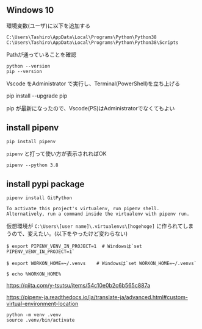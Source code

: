 # 

## Windows 10

環境変数(ユーザ)に以下を追加する

```
C:\Users\Tashiro\AppData\Local\Programs\Python\Python38
C:\Users\Tashiro\AppData\Local\Programs\Python\Python38\Scripts
```

Pathが通っていることを確認

```
python --version
pip --version
```

Vscode をAdministrator で実行し、Terminal(PowerShell)を立ち上げる

pip install --upgrade pip


pip が最新になったので、Vscode(PS)はAdministratorでなくてもよい

## install pipenv

```
pip install pipenv
```


```pipenv``` と打って使い方が表示されればOK

```
pipenv --python 3.8
```

## install pypi package

```
pipenv install GitPython
```


```
To activate this project's virtualenv, run pipenv shell.
Alternatively, run a command inside the virtualenv with pipenv run.
```


仮想環境が ```C:\Users\[user name]\.virtualenvs\[hogehoge]``` に作られてしまうので、変えたい。(以下をやったけど変わらない)

```
$ export PIPENV_VENV_IN_PROJECT=1  # Windowsは`set PIPENV_VENV_IN_PROJECT=1`
```

```
$ export WORKON_HOME=~/.venvs    # Windowsは`set WORKON_HOME=~/.venvs`

$ echo %WORKON_HOME%
```

https://qiita.com/y-tsutsu/items/54c10e0b2c6b565c887a

https://pipenv-ja.readthedocs.io/ja/translate-ja/advanced.html#custom-virtual-environment-location


```
python -m venv .venv
source .venv/bin/activate
```

